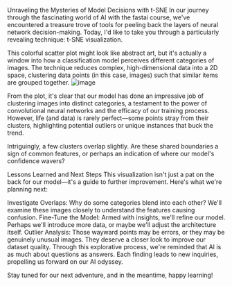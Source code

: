 Unraveling the Mysteries of Model Decisions with t-SNE
In our journey through the fascinating world of AI with the fastai course, we've encountered a treasure trove of tools for peeling back the layers of neural network decision-making. Today, I'd like to take you through a particularly revealing technique: t-SNE visualization.


This colorful scatter plot might look like abstract art, but it's actually a window into how a classification model perceives different categories of images. The technique reduces complex, high-dimensional data into a 2D space, clustering data points (in this case, images) such that similar items are grouped together.
![image](https://github.com/RosenC1/Jiacheng-s-CV-Assignment/assets/168141223/e5d55459-8a87-44aa-8011-06c0ac44fb1b)

From the plot, it's clear that our model has done an impressive job of clustering images into distinct categories, a testament to the power of convolutional neural networks and the efficacy of our training process. However, life (and data) is rarely perfect—some points stray from their clusters, highlighting potential outliers or unique instances that buck the trend.

Intriguingly, a few clusters overlap slightly. Are these shared boundaries a sign of common features, or perhaps an indication of where our model's confidence wavers?

Lessons Learned and Next Steps
This visualization isn't just a pat on the back for our model—it's a guide to further improvement. Here's what we're planning next:

Investigate Overlaps: Why do some categories blend into each other? We'll examine these images closely to understand the features causing confusion.
Fine-Tune the Model: Armed with insights, we'll refine our model. Perhaps we'll introduce more data, or maybe we'll adjust the architecture itself.
Outlier Analysis: Those wayward points may be errors, or they may be genuinely unusual images. They deserve a closer look to improve our dataset quality.
Through this explorative process, we're reminded that AI is as much about questions as answers. Each finding leads to new inquiries, propelling us forward on our AI odyssey.

Stay tuned for our next adventure, and in the meantime, happy learning!

